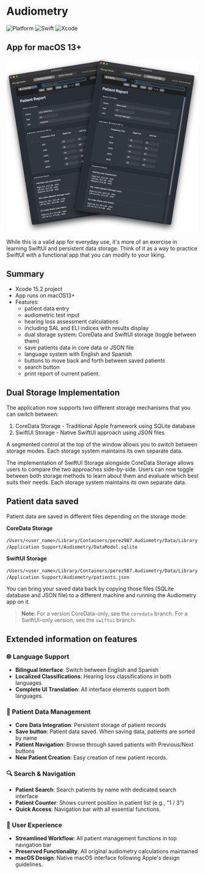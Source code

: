 # Audiometry

![Platform](https://img.shields.io/badge/macOS-13+-orange.svg)
![Swift](https://img.shields.io/badge/Swift-5.9-color=9494ff.svg)
![Xcode](https://img.shields.io/badge/Xcode-macOS13+-lavender.svg)
<!-- ![Downloads](https://img.shields.io/github/downloads/perez987/Audiometry/total?label=Downloads&color=9494ff) -->

## App for macOS 13+

<img src="Images/Main-window-dual.png" width="640px">

While this is a valid app for everyday use, it's more of an exercise in learning SwiftUI and persistent data storage. Think of it as a way to practice SwiftUI with a functional app that you can modify to your liking.

## Summary

- Xcode 15.2 project
- App runs on macOS13+
- Features:
  - patient data entry
  - audiometric test input
  - hearing loss assessment calculations
  - including SAL and ELI indices with results display
  - dual storage system: CoreData and SwiftUI storage (toggle between them)
  - save patients data in core data or JSON file
  - language system with English and Spanish
  - buttons to move back and forth between saved patients
  - search button
  - print report of current patient. 

## Dual Storage Implementation

The application now supports two different storage mechanisms that you can switch between:

1. CoreData Storage - Traditional Apple framework using SQLite database
2. SwiftUI Storage - Native SwiftUI approach using JSON files

A segmented control at the top of the window allows you to switch between storage modes. Each storage system maintains its own separate data.

The implementation of SwiftUI Storage alongside CoreData Storage allows users to compare the two approaches side-by-side. Users can now toggle between both storage methods to learn about them and evaluate which best suits their needs. Each storage system maintains its own separate data.

## Patient data saved
  
Patient data are saved in different files depending on the storage mode:

**CoreData Storage**

`/Users/<user_name>/Library/Containers/perez987.Audiometry/Data/Library/Application Support/Audiometry/DataModel.sqlite`

**SwiftUI Storage**

`/Users/<user_name>/Library/Containers/perez987.Audiometry/Data/Library/Application Support/Audiometry/patients.json`

You can bring your saved data back by copying those files (SQLite database and JSON file) to a different machine and running the Audiometry app on it.

> **Note**: For a version CoreData-only, see the `coredata` branch. For a SwiftUI-only version, see the `swiftui` branch.

## Extended information on features
  
### 🌐 Language Support

- **Bilingual Interface**: Switch between English and Spanish
- **Localized Classifications**: Hearing loss classifications in both languages
- **Complete UI Translation**: All interface elements support both languages.

### 💾 Patient Data Management

- **Core Data Integration**: Persistent storage of patient records
- **Save button**: Patient data saved. When saving data, patients are sorted by name
- **Patient Navigation**: Browse through saved patients with Previous/Next buttons
- **New Patient Creation**: Easy creation of new patient records.

### 🔍 Search & Navigation

- **Patient Search**: Search patients by name with dedicated search interface
- **Patient Counter**: Shows current position in patient list (e.g., "1 / 3")
- **Quick Access**: Navigation bar with all essential functions.

### 🏥 User Experience

- **Streamlined Workflow**: All patient management functions in top navigation bar
- **Preserved Functionality**: All original audiometry calculations maintained
- **macOS Design**: Native macOS interface following Apple's design guidelines.

